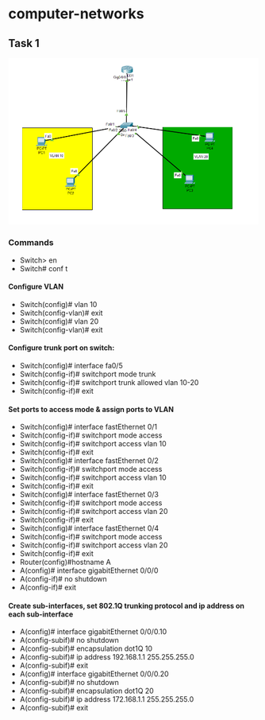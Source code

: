 # computer-networks

## Task 1
![example 1](https://github.com/telman03/computer-networks/blob/main/img/1.png)

### Commands
- Switch> en
- Switch# conf t
#### Configure VLAN
- Switch(config)# vlan 10
- Switch(config-vlan)# exit
- Switch(config)# vlan 20
- Switch(config-vlan)# exit

#### Configure trunk port on switch:



- Switch(config)# interface fa0/5
- Switch(config-if)# switchport mode trunk 
- Switch(config-if)# switchport trunk allowed vlan 10-20
- Switch(config-if)# exit

#### Set ports to access mode & assign ports to VLAN


- Switch(config)# interface fastEthernet 0/1
- Switch(config-if)# switchport mode access 
- Switch(config-if)# switchport access vlan 10
- Switch(config-if)# exit
- Switch(config)# interface fastEthernet 0/2
- Switch(config-if)# switchport mode access
- Switch(config-if)# switchport access vlan 10
- Switch(config-if)# exit 
- Switch(config)# interface fastEthernet 0/3
- Switch(config-if)# switchport mode access
- Switch(config-if)# switchport access vlan 20
- Switch(config-if)# exit 
- Switch(config)# interface fastEthernet 0/4
- Switch(config-if)# switchport mode access
- Switch(config-if)# switchport access vlan 20
- Switch(config-if)# exit
- Router(config)#hostname A 
- A(config)# interface gigabitEthernet 0/0/0 
- A(config-if)# no shutdown 
- A(config-if)# exit

#### Create sub-interfaces, set 802.1Q trunking protocol and ip address on each sub-interface



- A(config)# interface gigabitEthernet 0/0/0.10
- A(config-subif)# no shutdown 
- A(config-subif)# encapsulation dot1Q 10
- A(config-subif)# ip address 192.168.1.1 255.255.255.0
- A(config-subif)# exit
- A(config)# interface gigabitEthernet 0/0/0.20
- A(config-subif)# no shutdown 
- A(config-subif)# encapsulation dot1Q 20
- A(config-subif)# ip address 172.168.1.1 255.255.255.0
- A(config-subif)# exit
